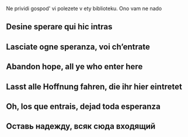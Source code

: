 Ne prividi gospod' vi polezete v ety biblioteku. Ono vam ne nado

Desine sperare qui hic intras
-
Lasciate ogne speranza, voi ch’entrate
-
Abandon hope, all ye who enter here
-
Lasst alle Hoffnung fahren, die ihr hier eintretet
-
Oh, los que entrais, dejad toda esperanza
-
Оставь надежду, всяк сюда входящий
-